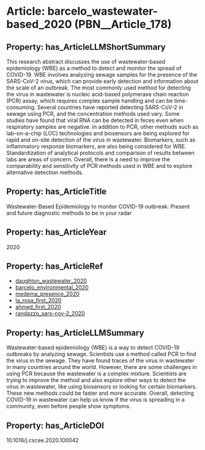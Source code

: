 # Article: __barcelo_wastewater-based_2020__ (PBN__Article_178)

## Property: has_ArticleLLMShortSummary

This research abstract discusses the use of wastewater-based epidemiology (WBE) as a method to detect and monitor the spread of COVID-19. WBE involves analyzing sewage samples for the presence of the SARS-CoV-2 virus, which can provide early detection and information about the scale of an outbreak. The most commonly used method for detecting the virus in wastewater is nucleic acid-based polymerase chain reaction (PCR) assay, which requires complex sample handling and can be time-consuming. Several countries have reported detecting SARS-CoV-2 in sewage using PCR, and the concentration methods used vary. Some studies have found that viral RNA can be detected in feces even when respiratory samples are negative. In addition to PCR, other methods such as lab-on-a-chip (LOC) technologies and biosensors are being explored for rapid and on-site detection of the virus in wastewater. Biomarkers, such as inflammatory response biomarkers, are also being considered for WBE. Standardization of analytical protocols and comparison of results between labs are areas of concern. Overall, there is a need to improve the comparability and sensitivity of PCR methods used in WBE and to explore alternative detection methods.

## Property: has_ArticleTitle

Wastewater-Based Epidemiology to monitor COVID-19 outbreak: Present and future diagnostic methods to be in your radar

## Property: has_ArticleYear

2020

## Property: has_ArticleRef

* [daughton_wastewater_2020](../Article/PBN__Article_213)
* [barcelo_environmental_2020](../Article/PBN__Article_270)
* [medema_presence_2020](../Article/PBN__Article_1)
* [la_rosa_first_2020](../Article/PBN__Article_37)
* [ahmed_first_2020](../Article/PBN__Article_205)
* [randazzo_sars-cov-2_2020](../Article/PBN__Article_96)

## Property: has_ArticleLLMSummary

Wastewater-based epidemiology (WBE) is a way to detect COVID-19 outbreaks by analyzing sewage. Scientists use a method called PCR to find the virus in the sewage. They have found traces of the virus in wastewater in many countries around the world. However, there are some challenges in using PCR because the wastewater is a complex mixture. Scientists are trying to improve the method and also explore other ways to detect the virus in wastewater, like using biosensors or looking for certain biomarkers. These new methods could be faster and more accurate. Overall, detecting COVID-19 in wastewater can help us know if the virus is spreading in a community, even before people show symptoms.

## Property: has_ArticleDOI

10.1016/j.cscee.2020.100042

